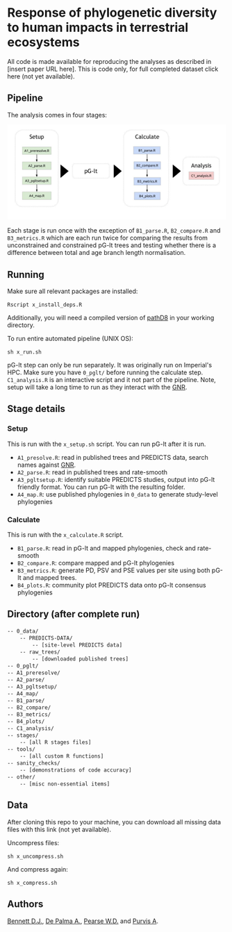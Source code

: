 # Response of phylogenetic diversity to human impacts in terrestrial ecosystems

All code is made available for reproducing the analyses as described in
[insert paper URL here]. This is code only, for full completed dataset click
here (not yet available).

## Pipeline

The analysis comes in four stages:

![r_pipeline](https://raw.githubusercontent.com/DomBennett/PREDICTS-PD/master/other/r_pipeline.jpg?token=AC0Jh05l2WChD8gM7MaQJYfT5OkuzoZlks5WCRrIwA%3D%3D "R analysis pipeline")

Each stage is run once with the exception of `B1_parse.R`, `B2_compare.R` and `B3_metrics.R`
which are each run twice for comparing the results from unconstrained and constrained
pG-lt trees and testing whether there is a difference between total and age
branch length normalisation.

## Running

Make sure all relevant packages are installed:

```{bash}
Rscript x_install_deps.R
```

Additionally, you will need a compiled version of [pathD8](http://www2.math.su.se/PATHd8/)
in your working directory.

To run entire automated pipeline (UNIX OS):

```{bash}
sh x_run.sh
```

pG-lt step can only be run separately. It was originally run on Imperial's HPC.
Make sure you have `0_pglt/` before running the calculate step.
`C1_analysis.R` is an interactive script and it not part of the pipeline.
Note, setup will take a long time to run as they interact
with the [GNR](http://resolver.globalnames.biodinfo.org/).

## Stage details

### Setup

This is run with the `x_setup.sh` script. You can run pG-lt after it is run.

* `A1_presolve.R`: read in published trees and PREDICTS data, search names
against [GNR](http://resolver.globalnames.biodinfo.org/).
* `A2_parse.R`: read in published trees and rate-smooth
* `A3_pgltsetup.R`: identify suitable PREDICTS studies, output into pG-lt friendly
format. You can run pG-lt with the resulting folder.
* `A4_map.R`: use published phylogenies in `0_data` to generate study-level
phylogenies

### Calculate

This is run with the `x_calculate.R` script.

* `B1_parse.R`: read in pG-lt and mapped phylogenies, check and rate-smooth
* `B2_compare.R`: compare mapped and pG-lt phylogenies
* `B3_metrics.R`: generate PD, PSV and PSE values per site using both pG-lt and
mapped trees.
* `B4_plots.R`: community plot PREDICTS data onto pG-lt consensus phylogenies

## Directory (after complete run)

```
-- 0_data/
    -- PREDICTS-DATA/
        -- [site-level PREDICTS data]
    -- raw_trees/
        -- [downloaded published trees]
-- 0_pglt/
-- A1_preresolve/
-- A2_parse/
-- A3_pgltsetup/
-- A4_map/
-- B1_parse/
-- B2_compare/
-- B3_metrics/
-- B4_plots/
-- C1_analysis/
-- stages/
    -- [all R stages files]
-- tools/
    -- [all custom R functions]
-- sanity_checks/
    -- [demonstrations of code accuracy]
-- other/
    -- [misc non-essential items]
```

## Data

After cloning this repo to your machine, you can download all missing data files
with this link (not yet available).

Uncompress files:

```{bash}
sh x_uncompress.sh
```

And compress again:

```{bash}
sh x_compress.sh
```

## Authors
[Bennett D.J.](https://github.com/DomBennett),
[De Palma A.](https://github.com/adrianadepalma),
[Pearse W.D.](https://github.com/willpearse)
and [Purvis A](https://github.com/AndyPurvis).
